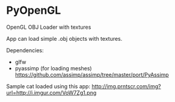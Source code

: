 # PyOpenGL
OpenGL OBJ Loader with textures

App can load simple .obj objects with textures. 

Dependencies:

- glfw
- pyassimp (for loading meshes) https://github.com/assimp/assimp/tree/master/port/PyAssimp

Sample cat loaded using this app: http://img.prntscr.com/img?url=http://i.imgur.com/VoW7Zg1.png
